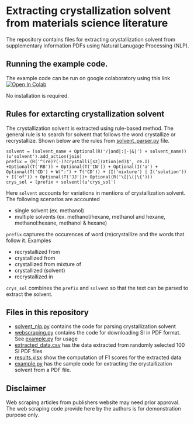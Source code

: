 # Extracting crystallization solvent from materials science literature
The repository contains files for extracting crystallization solvent from supplementary information PDFs using Natural Lanugage Processing (NLP).

## Running the example code.
The example code can be run on google colaboratory using this link [![Open In Colab](https://colab.research.google.com/assets/colab-badge.svg)](https://colab.research.google.com/github/caer200/solvent_nlp/blob/main/example.ipynb)

No installation is required.

## Rules for extarcting crystallization solvent
The crystallization solvent is extracted using rule-based method. The general rule is to search for solvent that follows the word crystallize or recrystallize. Shown below are the rules from [solvent_parser.py](solvent_parser.py) file.

```
solvent = (solvent_name + Optional(R('/|and|:|-|&|') + solvent_name))(u'solvent').add_action(join)
prefix = (R('^(re)?(-)?crystalli[sz](ation|ed)$', re.I) +Optional(T('RB')) + Optional(T('IN')) + Optional(I('a') + Optional(T('CD') + W(":") + T('CD')) + (I('mixture') | I('solution')) + I('of')) + Optional(T('JJ'))+ Optional(R('\[|\(|\{')))
crys_sol = (prefix + solvent)(u'crys_sol')
```

Here `solvent` accounts for variations in mentions of crystallization solvent. The following scenarios are accounted
- single solvent (ex. methanol)
- multiple solvents (ex. methanol/hexane, methanol and hexane, methanol:hexane, methanol & hexane)

`prefix` captures the occurences of word (re)crystallize and the words that follow it. Examples
- recrystallized from
- crystallized from
- crystallized from mixture of
- crystallized (solvent)
- recrystallized in 

`crys_sol` combines the `prefix` and `solvent` so that the text can be parsed to extract the solvent.

## Files in this repository
- [solvent_nlp.py](solvent_nlp.py) contains the code for parsing crystallization solvent
- [webscraping.py](webscarping.py) contains the code for downloading SI in PDF format. See [example.py](example.py) for usage
- [extracted_data.csv](extracted_data.csv) has the data extracted from randomly selected 100 SI PDF files
- [results.xlsx](results.xlsx) show the computation of F1 scores for the extracted data
- [example.py](example.py) has the sample code for extracting the crystallization solvent from a PDF file.

## Disclaimer
Web scraping articles from publishers website may need prior approval. The web scraping code provide here by the authors is for demonstration purpose only.
